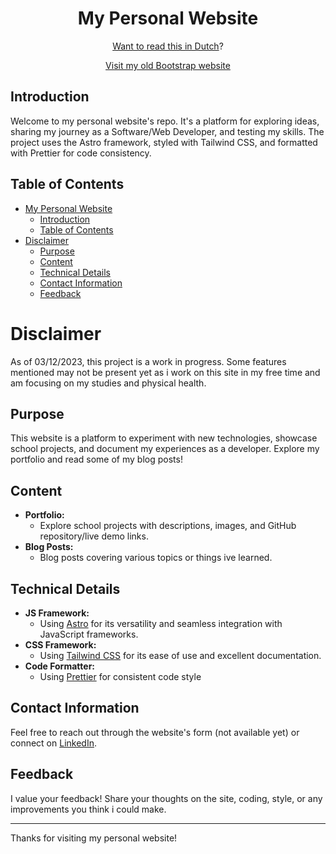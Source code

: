 <div align="center">

# My Personal Website

[Want to read this in Dutch](README-Dutch.md)?

[Visit my old Bootstrap website](http://bootstrap.larsvanholland.com/)

</div>

## Introduction

Welcome to my personal website's repo. It's a platform for exploring ideas, sharing my journey as a Software/Web Developer, and testing my skills. The project uses the Astro framework, styled with Tailwind CSS, and formatted with Prettier for code consistency.

## Table of Contents

- [My Personal Website](#my-personal-website)
  - [Introduction](#introduction)
  - [Table of Contents](#table-of-contents)
- [Disclaimer](#disclaimer)
  - [Purpose](#purpose)
  - [Content](#content)
  - [Technical Details](#technical-details)
  - [Contact Information](#contact-information)
  - [Feedback](#feedback)

# Disclaimer

As of 03/12/2023, this project is a work in progress. Some features mentioned may not be present yet as i work on this site in my free time and am focusing on my studies and physical health.

## Purpose

This website is a platform to experiment with new technologies, showcase school projects, and document my experiences as a developer. Explore my portfolio and read some of my blog posts!

## Content

- **Portfolio:**
  - Explore school projects with descriptions, images, and GitHub repository/live demo links.
- **Blog Posts:**
  - Blog posts covering various topics or things ive learned.

## Technical Details

- **JS Framework:**
  - Using [Astro](https://astro.build/) for its versatility and seamless integration with JavaScript frameworks.
- **CSS Framework:**
  - Using [Tailwind CSS](https://tailwindcss.com/) for its ease of use and excellent documentation.
- **Code Formatter:**
  - Using [Prettier](https://prettier.io/) for consistent code style

## Contact Information

Feel free to reach out through the website's form (not available yet) or connect on [LinkedIn](https://www.linkedin.com/in/lars-van-holland-754a7b269/).

## Feedback

I value your feedback! Share your thoughts on the site, coding, style, or any improvements you think i could make.

---

Thanks for visiting my personal website!
